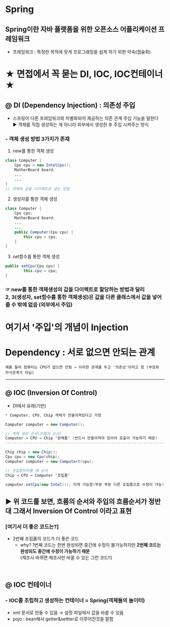 # Spring 
## Spring이란 자바 플랫폼을 위한 오픈소스 어플리케이션 프레임워크 
- 프레임워크 : 특정한 목적에 맞게 프로그래밍을 쉽게 하기 위한 약속(캡슐화)


# ★ 면접에서 꼭 묻는 DI, IOC, IOC컨테이너 ★

## @ DI (Dependency Injection) : 의존성 주입 
- 스프링이 다른 프레임워크와 차별화되어 제공하는 의존 관계 주입 기능을 말한다 <br>
▶ 객체를 직접 생성하는 게 아니라 외부에서 생성한 후 주입 시켜주는 방식

### - 객체 생성 방법 3가지가 존재
1. new를 통한 객체 생성
```java
class Computer {
	Cpu cpu = new IntelCpu();
	MatherBoard board;
	...
	...	
}
// 객체에 값을 다이렉트로 넣는 방법
```

2. 생성자를 통한 객체 생성 
```java
class Computer {
	Cpu cpu;
	MatherBoard board;
	...
	...
	public Computer(Cpu cpu) {
		this cpu = cpu;
	}	
}
```

3. set함수를 통한 객체 생성
```java
public setCpu(Cpu cpu) {
		this.cpu = cpu;
}
``` 

### ☞ new를 통한 객체생성의 값을 다이렉트로 할당하는 방법과 달리 <br> 2, 3(생성자, set함수를 통한 객체생성)은 값을 다른 클래스에서 값을 넣어줄 수 밖에 없음 (외부에서 주입) 
# 여기서 '주입'의 개념이 Injection 
# Dependency : 서로 없으면 안되는 관계
```
예를 들어 컴퓨터는 CPU가 없으면 안됨 → 이러한 관계를 두고 '의존성'이라고 함 (부모와 자식관계가 아님)
```

---

## @ IOC (Inversion Of Control) 
- DI에서 유래(기반)
```java
* Computer, CPU, Chip 객체가 만들어져있다고 가정

Computer computer = new Computer();

// 객체 생성 순서(흐름의 순서)
Computer → CPU → Chip '완제품' (반드시 만들어져야 있어야 호출이 가능하기 때문) 
-------------------------------------------------------------------------------

Chip chip = new Chip();
Cpu cpu = new Cpu(chip);
Computer computer = new Computert(cpu);

// 주입받아야할 때 순서 
Chip → CPU → Computer '조립품'

computer.setCpu(new Intel()); 이게 가능함(부분 부분 다른 조립품으로 수정이 가능)
```
## ▶ 위 코드를 보면, 흐름의 순서와 주입의 흐름순서가 **정반대** 그래서 **Inversion Of Control** 이라고 표현
### [여기서 더 좋은 코드는?] 
- 2번째 조립품의 코드가 더 좋은 코드
    - why? 1번째 코드는 한번 완성되면 중간에 수정이 불가능하지만 **2번째 코드는 완성되도 중간에 수정이 가능하기 때문**<br> (제조사 바뀌면 제조사만 바꿀 수 있는 그런 코드!!)

<br>

## @ IOC 컨테이너
### - IOC를 조립하고 생성하는 컨테이너 = Spring(객체들의 놀이터)
- xml 문서로 만들 수 있음 → 설정 파일에서 값을 바꿀 수 있음 
- pojo : bean해서 getter&settter로 이루어진것을 말함 
